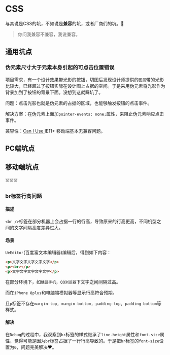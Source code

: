 # CSS

与其说是CSS的坑，不如说是**兼容**的坑，或者厂商们的坑。👀

> 你问我兼容不兼容，我说兼容。

## 通用坑点

### 伪元素尺寸大于元素本身引起的可点击位置错误

项目需求，有一个设计效果带光影的按钮，切图后发现设计师提供的`图层`带的光影比较大，已经超过了按钮实际在设计图上占据的空间。于是采用伪元素将光影作为背景加到了按钮的背景下面。没想到这就踩坑了。

问题：点击光影也就是伪元素的占据的区域，也能够触发按钮的点击事件。

解决方案：在伪元素上面加`pointer-events: none;`属性，来阻止伪元素响应点击事件。

兼容性：[Can I Use ](https://caniuse.com/#search=pointer-events) IE11+ 移动端基本无兼容问题。

## PC端坑点


## 移动端坑点

☠️☠️☠️

### br标签行高问题

#### 描述
`<br />`标签在部分机器上会占据一行的行高，导致原来的行高更高，不同机型之间的文字间隔高度差异过大。
#### 场景
`UeEditor`(百度富文本编辑器)编辑后，得到如下内容：

``` html
<p>文字文字文字文字文字</p>
<p><br></p>
<p>文字文字文字文字文字</p>
```
在部分环境下，如`魅蓝手机`，`QQ浏览器`下文字之间间隔过高。

而在`iPhone 8plus`和电脑端模拟器等显示行高符合预期。

且`p`标签不存在`margin-top, margin-bottom, padding-top, padding-bottom`等样式。
#### 解决
在`Debug`的过程中，我观察到`br`标签的样式继承了`line-height`属性和`font-size`属性，觉得可能是因为`br`标签占据了一行行高导致的。于是把`br`标签的`font-size`设置为`0`，问题完美解决❤️。

